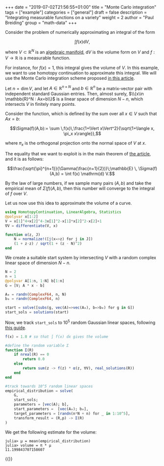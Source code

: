 +++
date = "2019-07-02T21:56:55+01:00"
title = "Monte Carlo integration"
tags = ["example"]
categories = ["general"]
draft = false
description = "Integrating measurable functions on a variety"
weight = 2
author = "Paul Breiding"
group = "math-data"
+++


Consider the problem of numerically approximating an integral of the form

$$\int f(x)  \mathrm{d}V,$$

where $V\subset \mathbb{R}^N$ is an [algebraic manifold](https://en.wikipedia.org/wiki/Algebraic_manifold), $\mathrm{d}V$ is the volume form on $V$ and $f:V\to \mathbb{R}$ is a measurable function.

For instance, for $f(x)=1$, this integral gives the volume of $V$. In this example, we want to use homotopy continuation to approximate this integral. We will use the Monte Carlo integration scheme proposed [in this article](https://arxiv.org/abs/1810.06271).

Let $n=\mathrm{dim}\, V$, and let $A\in \mathbb{R}^{n\times N}$ and $b\in \mathbb{R}^n$ be a matrix-vector pair with independent standard Gaussian entries. Then, almost surely, $\\{x\in \mathbb{R}^N : Ax=b\\}$ is a linear space of dimension $N-n$, which intersects $V$ in finitely many points.

Consider the function, which is defined by the sum over all $x\in V$ such that $Ax=b$:

$$\Sigma(f)(A,b):= \sum \,f(x)\,\frac{1+\Vert x\Vert^2}{\sqrt{1+\langle x, \pi_x x\rangle}},$$

where $\pi_x$ is the orthogonal projection onto the normal space of $V$ at $x$.

The equality that we want to exploit is in the main theorem of [the article](https://arxiv.org/abs/1810.06271), and it is as follows:

$$\frac{\sqrt{\pi}^{n+1}}{\Gamma(\frac{n+1}{2})}\;\mathbb{E} \, \Sigma(f)(A,b) = \int f(x)  \mathrm{d} V.$$

By the law of large numbers, if we sample many pairs $(A,b)$ and take the empirical mean of $\Sigma(f)(A,b)$, then this number will converge to the integral of $f$ over $V$.

Let us now use this idea to approximate the volume of a curve.

```julia
using HomotopyContinuation, LinearAlgebra, Statistics
@polyvar x[1:2]
V = x[1]^4+x[2]^4-3x[1]^2-x[1]*x[2]^2-x[2]+1
∇V = differentiate(V, x)

function α(z, J)
    N = normalize!([j(x=>z) for j in J])
    (1 + z⋅z) / sqrt(1 + (z ⋅ N)^2)
end
```

We create a suitable start system by intersecting $V$ with a random complex linear space of dimension $N-n$.

```julia
N = 2
n = 1
@polyvar A[1:n, 1:N] b[1:n]
G = [V; A * x - b]

A₀ = randn(ComplexF64, n, N)
b₀ = randn(ComplexF64, n)

start = solve([subs(g, vec(A)=>vec(A₀), b=>b₀) for g in G])
start_sols = solutions(start)
```

Now, we track `start_sols` to $10^5$ random Gaussian linear spaces, following [this guide](/guides/many-systems).

```julia
f(x) = 1.0 # so that ∫ f(x) dx gives the volume

#define the random variable Σ
function Σ(R)
    if nreal(R) == 0
        return 0.0
    else
        return sum(z -> f(z) * α(z, ∇V), real_solutions(R))
    end
end

#track towards 10^5 random linear spaces
empirical_distribution = solve(
    G,
    start_sols;
    parameters = [vec(A); b],
    start_parameters =  [vec(A₀); b₀],
    target_parameters = [randn(n*N + n) for _ in 1:10^5],
    transform_result = (R,p) -> Σ(R)
)
```

We get the following estimate for the volume:

```julia-repl
julia> μ = mean(empirical_distribution)
julia> volume = π * μ
11.199843707158607
```

{{<bibtex >}}
